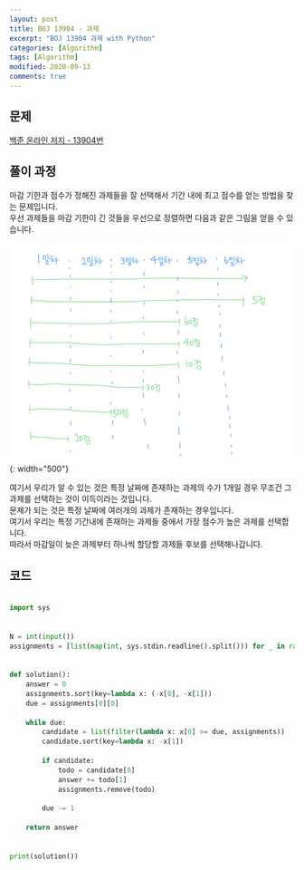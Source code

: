 ```yaml
---
layout: post
title: BOJ 13904 - 과제
excerpt: "BOJ 13904 과제 with Python"
categories: [Algorithm]
tags: [Algorithm]
modified: 2020-09-13
comments: true
---
```


## 문제
[백준 온라인 저지 - 13904번](https://www.acmicpc.net/problem/13904)


## 풀이 과정
마감 기한과 점수가 정해진 과제들을 잘 선택해서 기간 내에 최고 점수를 얻는 방법을 찾는 문제입니다. <br>
우선 과제들을 마감 기한이 긴 것들을 우선으로 정렬하면 다음과 같은 그림을 얻을 수 있습니다. <br>

![이미지](/img/boj/boj-13904.jpg){: width="500"}

여기서 우리가 알 수 있는 것은 특정 날짜에 존재하는 과제의 수가 1개일 경우 무조건 그 과제를 선택하는 것이 이득이라는 것입니다. <br>
문제가 되는 것은 특정 날짜에 여러개의 과제가 존재하는 경우입니다. <br>
여기서 우리는 특정 기간내에 존재하는 과제들 중에서 가장 점수가 높은 과제를 선택합니다. <br>
따라서 마감일이 늦은 과제부터 하나씩 할당할 과제들 후보를 선택해나갑니다. <br>

## 코드

~~~ python

import sys


N = int(input())
assignments = [list(map(int, sys.stdin.readline().split())) for _ in range(N)]


def solution():
    answer = 0
    assignments.sort(key=lambda x: (-x[0], -x[1]))
    due = assignments[0][0]

    while due:
        candidate = list(filter(lambda x: x[0] >= due, assignments))
        candidate.sort(key=lambda x: -x[1])

        if candidate:
            todo = candidate[0]
            answer += todo[1]
            assignments.remove(todo)

        due -= 1

    return answer


print(solution())

~~~